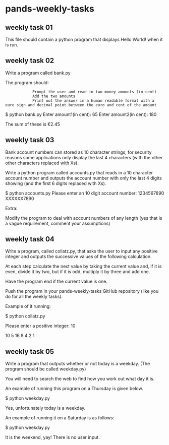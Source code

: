 # pands-weekly-tasks
## weekly task 01
This file should contain a python program that displays Hello World! when it is run.
## weekly task 02
Write a program called bank.py 

The program should:

                Prompt the user and read in two money amounts (in cent)
                Add the two amounts
                Print out the answer in a human readable format with a euro sign and decimal point between the euro and cent of the amount 

$ python bank.py
Enter amount1(in cent): 65
Enter amount2(in cent): 180

The sum of these is €2.45
## weekly task 03
Bank account numbers can stored as 10 character strings, for security reasons some applications only display the last 4 characters (with the other other characters replaced with Xs).

Write a python program called accounts.py that reads in a 10 character account number and outputs the account number with only the last 4 digits showing (and the first 6 digits replaced with Xs).

$ python accounts.py
Please enter an 10 digit account number: 1234567890
XXXXXX7890

Extra:

Modify the program to deal with account numbers of any length (yes that is a vague requirement, comment your assumptions)
## weekly task 04
Write a program, called collatz.py, that asks the user to input any positive integer and outputs the successive values of the following calculation.

At each step calculate the next value by taking the current value and, if it is even, divide it by two, but if it is odd, multiply it by three and add one.

Have the program end if the current value is one.

Push the program in your pands-weekly-tasks GitHub repository (like you do for all the weekly tasks).

Example of it running:

$ python collatz.py

Please enter a positive integer: 10

10 5 16 8 4 2 1

## weekly task 05

Write a program that outputs whether or not today is a weekday. (The program should be called weekday.py)

You will need to search the web to find how you work out what day it is.

An example of running this program on a Thursday is given below.

$ python weekday.py

Yes, unfortunately today is a weekday.


An example of running it on a Saturday is as follows:

$ python weekday.py

It is the weekend, yay!
There is no user input.